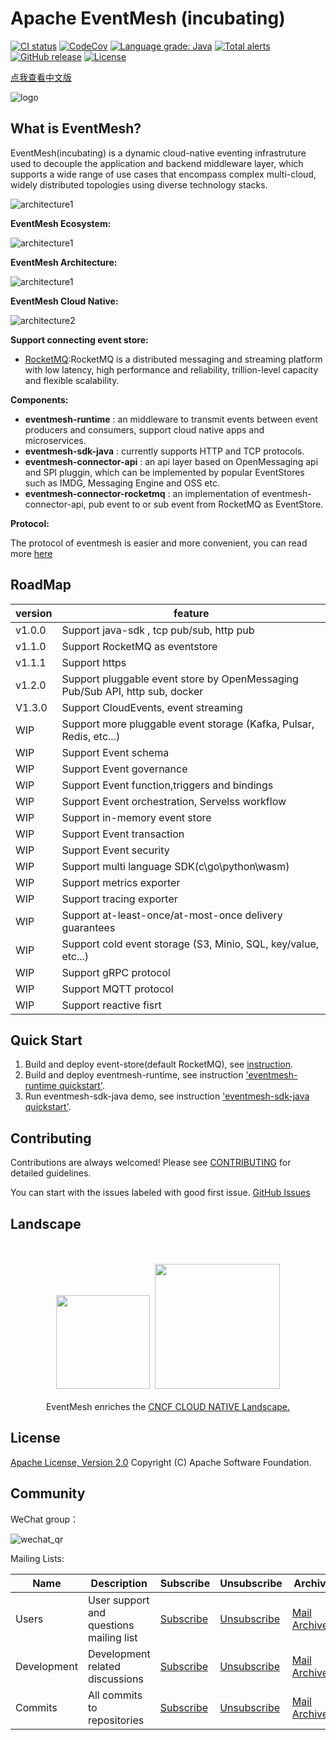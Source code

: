 # Apache EventMesh (incubating) 
[![CI status](https://github.com/apache/incubator-eventmesh/actions/workflows/ci.yml/badge.svg)](https://github.com/apache/incubator-eventmesh/actions/workflows/ci.yml)
[![CodeCov](https://codecov.io/gh/apache/incubator-eventmesh/branch/develop/graph/badge.svg)](https://codecov.io/gh/apache/incubator-eventmesh)
[![Language grade: Java](https://img.shields.io/lgtm/grade/java/g/apache/incubator-eventmesh.svg?logo=lgtm&logoWidth=18)](https://lgtm.com/projects/g/apache/incubator-eventmesh/context:java)
[![Total alerts](https://img.shields.io/lgtm/alerts/g/apache/incubator-eventmesh.svg?logo=lgtm&logoWidth=18)](https://lgtm.com/projects/g/apache/incubator-eventmesh/alerts/)
[![GitHub release](https://img.shields.io/badge/release-download-orange.svg)](https://github.com/apache/incubator-eventmesh/releases)
[![License](https://img.shields.io/badge/license-Apache%202-4EB1BA.svg)](https://www.apache.org/licenses/LICENSE-2.0.html)

[点我查看中文版](README.zh-CN.md)

![logo](docs/images/logo2.png)
## What is EventMesh?
EventMesh(incubating) is a dynamic cloud-native eventing infrastruture used to decouple the application and backend middleware layer, which supports a wide range of use cases that encompass complex multi-cloud, widely distributed topologies using diverse technology stacks.

![architecture1](docs/images/eventmesh-multi-runtime.png)

**EventMesh Ecosystem:**

![architecture1](docs/images/eventmesh-define.png)

**EventMesh Architecture:**

![architecture1](docs/images/eventmesh-runtime.png)

**EventMesh Cloud Native:**

![architecture2](docs/images/eventmesh-panels.png)


**Support connecting event store:**

* [RocketMQ](https://github.com/apache/rocketmq):RocketMQ is a distributed messaging and streaming platform with low latency, high performance and reliability, trillion-level capacity and flexible scalability.

**Components:**

* **eventmesh-runtime** : an middleware to transmit events between event producers and consumers, support cloud native apps and microservices.
* **eventmesh-sdk-java** : currently supports HTTP and TCP protocols.
* **eventmesh-connector-api** : an api layer based on OpenMessaging api and SPI pluggin, which can be implemented by popular EventStores such as IMDG, Messaging Engine and OSS etc.
* **eventmesh-connector-rocketmq** : an implementation of eventmesh-connector-api, pub event to or sub event from RocketMQ as EventStore.

**Protocol:**

The protocol of eventmesh is easier and more convenient, you can read more [here](docs/en/instructions/eventmesh-runtime-protocol.md)

## RoadMap
| version | feature |
| ----    | ----    |
| v1.0.0  |Support java-sdk , tcp pub/sub, http pub|
| v1.1.0  |Support RocketMQ as eventstore|
| v1.1.1  |Support https|
| v1.2.0  |Support pluggable event store by OpenMessaging Pub/Sub API, http sub, docker|
| V1.3.0  |Support CloudEvents, event streaming|
|   WIP   |Support more pluggable event storage (Kafka, Pulsar, Redis, etc...)|
|   WIP   |Support Event schema|
|   WIP   |Support Event governance|
|   WIP   |Support Event function,triggers and bindings|
|   WIP   |Support Event orchestration, Servelss workflow|
|   WIP   |Support in-memory event store|
|   WIP   |Support Event transaction|
|   WIP   |Support Event security|
|   WIP   |Support multi language SDK(c\go\python\wasm)|
|   WIP   |Support metrics exporter|
|   WIP   |Support tracing exporter|
|   WIP   |Support at-least-once/at-most-once delivery guarantees|
|   WIP   |Support cold event storage (S3, Minio, SQL, key/value, etc...)|
|   WIP   |Support gRPC protocol|
|   WIP   |Support MQTT protocol|
|   WIP   |Support reactive fisrt|


## Quick Start
1. Build and deploy event-store(default RocketMQ), see [instruction](https://rocketmq.apache.org/docs/quick-start/).
2. Build and deploy eventmesh-runtime, see instruction ['eventmesh-runtime quickstart'](docs/en/instructions/eventmesh-runtime-quickstart.md).
3. Run eventmesh-sdk-java demo, see instruction ['eventmesh-sdk-java quickstart'](docs/en/instructions/eventmesh-sdk-java-quickstart.md).

## Contributing
Contributions are always welcomed! Please see [CONTRIBUTING](CONTRIBUTING.md) for detailed guidelines.

You can start with the issues labeled with good first issue.
[GitHub Issues](https://github.com/apache/incubator-eventmesh/issues)

## Landscape
<p align="center">
<br/><br/>
<img src="https://landscape.cncf.io/images/left-logo.svg" width="150"/>&nbsp;&nbsp;<img src="https://landscape.cncf.io/images/right-logo.svg" width="200"/>
<br/><br/>
EventMesh enriches the <a href="https://landscape.cncf.io/serverless?license=apache-license-2-0">CNCF CLOUD NATIVE Landscape.</a>
</p>

## License
[Apache License, Version 2.0](http://www.apache.org/licenses/LICENSE-2.0.html) Copyright (C) Apache Software Foundation.

## Community
WeChat group：

![wechat_qr](docs/images/mesh-helper.png)

Mailing Lists:

| Name | Description |Subscribe	|Unsubscribe|Archive
| ----    | ----    |----    | ----    | ----    |
|Users	|User support and questions mailing list|	[Subscribe](mailto:users-subscribe@eventmesh.incubator.apache.org)	|[Unsubscribe](mailto:users-unsubscribe@eventmesh.incubator.apache.org)	|[Mail Archives](https://lists.apache.org/list.html?users@eventmesh.apache.org)|
|Development	|Development related discussions|	[Subscribe](mailto:dev-subscribe@eventmesh.incubator.apache.org)	|[Unsubscribe](mailto:dev-unsubscribe@eventmesh.incubator.apache.org)	|[Mail Archives](https://lists.apache.org/list.html?dev@eventmesh.apache.org)|
|Commits	|All commits to repositories|	[Subscribe](mailto:commits-subscribe@eventmesh.incubator.apache.org)	|[Unsubscribe](mailto:commits-unsubscribe@eventmesh.incubator.apache.org)	|[Mail Archives](https://lists.apache.org/list.html?commits@eventmesh.apache.org)|
